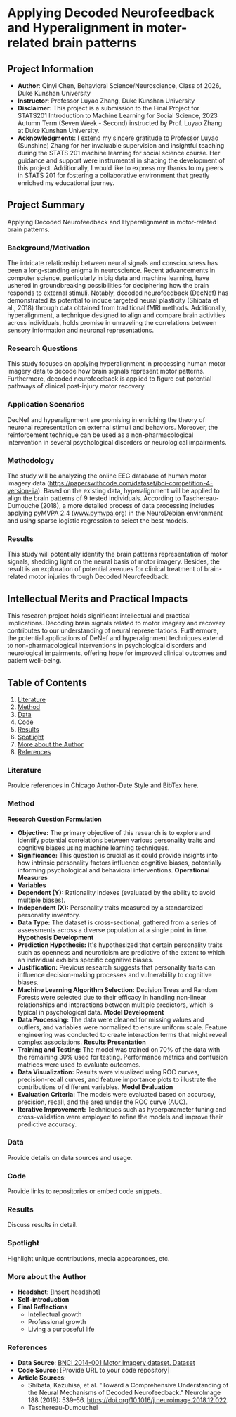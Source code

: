 # Applying Decoded Neurofeedback and Hyperalignment in moter-related brain patterns

## Project Information
- **Author**: Qinyi Chen, Behavioral Science/Neuroscience, Class of 2026, Duke Kunshan University
- **Instructor**: Professor Luyao Zhang, Duke Kunshan University
- **Disclaimer**: This project is a submission to the Final Project for STATS201 Introduction to Machine Learning for Social Science, 2023 Autumn Term (Seven Week - Second) instructed by Prof. Luyao Zhang at Duke Kunshan University.
- **Acknowledgments**: I extend my sincere gratitude to Professor Luyao (Sunshine) Zhang for her invaluable supervision and insightful teaching during the STATS 201 machine learning for social science course. Her guidance and support were instrumental in shaping the development of this project. Additionally, I would like to express my thanks to my peers in STATS 201 for fostering a collaborative environment that greatly enriched my educational journey.

## Project Summary
Applying Decoded Neurofeedback and Hyperalignment in motor-related brain patterns.

### Background/Motivation
The intricate relationship between neural signals and consciousness has been a long-standing enigma in neuroscience. Recent advancements in computer science, particularly in big data and machine learning, have ushered in groundbreaking possibilities for deciphering how the brain responds to external stimuli. Notably, decoded neurofeedback (DecNef) has demonstrated its potential to induce targeted neural plasticity (Shibata et al., 2018) through data obtained from traditional fMRI methods. Additionally, hyperalignment, a technique designed to align and compare brain activities across individuals, holds promise in unraveling the correlations between sensory information and neuronal representations.

### Research Questions
This study focuses on applying hyperalignment in processing human motor imagery data to decode how brain signals represent motor patterns. Furthermore, decoded neurofeedback is applied to figure out potential pathways of clinical post-injury motor recovery.

### Application Scenarios
DecNef and hyperalignment are promising in enriching the theory of neuronal representation on external stimuli and behaviors. Moreover, the reinforcement technique can be used as a non-pharmacological intervention in several psychological disorders or neurological impairments.

### Methodology
The study will be analyzing the online EEG database of human motor imagery data (https://paperswithcode.com/dataset/bci-competition-4-version-iia). Based on the existing data, hyperalignment will be applied to align the brain patterns of 9 tested individuals. According to Taschereau-Dumouche (2018), a more detailed process of data processing includes applying pyMVPA 2.4 (www.pymvpa.org) in the NeuroDebian environment and using sparse logistic regression to select the best models.

### Results
This study will potentially identify the brain patterns representation of motor signals, shedding light on the neural basis of motor imagery. Besides, the result is an exploration of potential avenues for clinical treatment of brain-related motor injuries through Decoded Neurofeedback.

## Intellectual Merits and Practical Impacts
This research project holds significant intellectual and practical implications. Decoding brain signals related to motor imagery and recovery contributes to our understanding of neural representations. Furthermore, the potential applications of DeNef and hyperalignment techniques extend to non-pharmacological interventions in psychological disorders and neurological impairments, offering hope for improved clinical outcomes and patient well-being.

## Table of Contents
1. [Literature](#literature)
2. [Method](#method)
3. [Data](#data)
4. [Code](#code)
5. [Results](#results)
6. [Spotlight](#spotlight)
7. [More about the Author](#more-about-the-author)
8. [References](#references)

### Literature
Provide references in Chicago Author-Date Style and BibTex here.

### Method
**Research Question Formulation**
- **Objective:** The primary objective of this research is to explore and identify potential correlations between various personality traits and cognitive biases using machine learning techniques.
- **Significance:** This question is crucial as it could provide insights into how intrinsic personality factors influence cognitive biases, potentially informing psychological and behavioral interventions.
**Operational Measures**
- **Variables**
- **Dependent (Y):** Rationality indexes (evaluated by the ability to avoid multiple biases).
- **Independent (X):** Personality traits measured by a standardized personality inventory.
- **Data Type:** The dataset is cross-sectional, gathered from a series of assessments across a diverse population at a single point in time.
**Hypothesis Development**
- **Prediction Hypothesis:** It's hypothesized that certain personality traits such as openness and neuroticism are predictive of the extent to which an individual exhibits specific cognitive biases.
- **Justification:** Previous research suggests that personality traits can influence decision-making processes and vulnerability to cognitive biases.
- **Machine Learning Algorithm Selection:** Decision Trees and Random Forests were selected due to their efficacy in handling non-linear relationships and interactions between multiple predictors, which is typical in psychological data.
**Model Development**
- **Data Processing:** The data were cleaned for missing values and outliers, and variables were normalized to ensure uniform scale. Feature engineering was conducted to create interaction terms that might reveal complex associations.
**Results Presentation**
- **Training and Testing:** The model was trained on 70% of the data with the remaining 30% used for testing. Performance metrics and confusion matrices were used to evaluate outcomes.
- **Data Visualization:** Results were visualized using ROC curves, precision-recall curves, and feature importance plots to illustrate the contributions of different variables.
**Model Evaluation**
- **Evaluation Criteria:** The models were evaluated based on accuracy, precision, recall, and the area under the ROC curve (AUC).
- **Iterative Improvement:** Techniques such as hyperparameter tuning and cross-validation were employed to refine the models and improve their predictive accuracy.


### Data
Provide details on data sources and usage.

### Code
Provide links to repositories or embed code snippets.

### Results
Discuss results in detail.

### Spotlight
Highlight unique contributions, media appearances, etc.

### More about the Author
- **Headshot**: [Insert headshot]
- **Self-introduction**
- **Final Reflections**
  - Intellectual growth
  - Professional growth
  - Living a purposeful life

### References
- **Data Source**: [BNCI 2014-001 Motor Imagery dataset. Dataset](https://paperswithcode.com/dataset/bci-competition-4-version-iia)
- **Code Source**: [Provide URL to your code repository]
- **Article Sources**:
  - Shibata, Kazuhisa, et al. "Toward a Comprehensive Understanding of the Neural Mechanisms of Decoded Neurofeedback." NeuroImage 188 (2019): 539–56. https://doi.org/10.1016/j.neuroimage.2018.12.022.
  - Taschereau-Dumouchel
